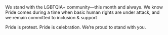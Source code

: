 We stand with the LGBTQIA+ community—this month and always. We know Pride comes during a time when basic human rights are under attack, and we remain committed to inclusion & support

Pride is protest. Pride is celebration. We’re proud to stand with you.
